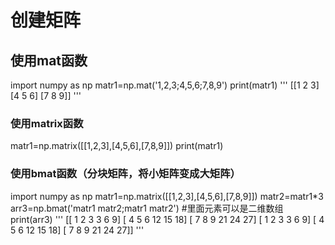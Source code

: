 # 创建矩阵
 ## 使用mat函数
  import numpy as np
  matr1=np.mat('1,2,3;4,5,6;7,8,9')
  print(matr1)
  '''
  [[1 2 3]
  [4 5 6]
  [7 8 9]]
  '''
 ### 使用matrix函数
  matr1=np.matrix([[1,2,3],[4,5,6],[7,8,9]])
  print(matr1)
 ### 使用bmat函数（分块矩阵，将小矩阵变成大矩阵）
 import numpy as np
 matr1=np.matrix([[1,2,3],[4,5,6],[7,8,9]])
 matr2=matr1*3
 arr3=np.bmat('matr1 matr2;matr1 matr2') #里面元素可以是二维数组
 print(arr3)
 '''
 [[ 1  2  3  3  6  9]
 [ 4  5  6 12 15 18]
 [ 7  8  9 21 24 27]
 [ 1  2  3  3  6  9]
 [ 4  5  6 12 15 18]
 [ 7  8  9 21 24 27]]
 '''
 
 
